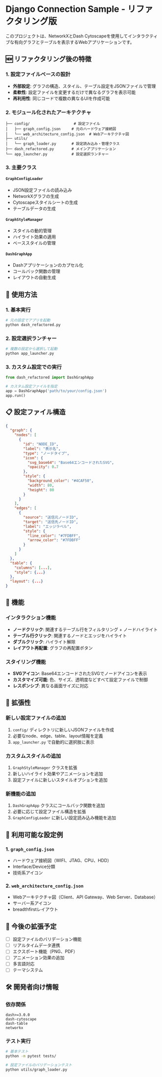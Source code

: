 # Django Connection Sample - リファクタリング版

このプロジェクトは、NetworkXとDash Cytoscapeを使用してインタラクティブな有向グラフとテーブルを表示するWebアプリケーションです。

## 🆕 リファクタリング後の特徴

### 1. 設定ファイルベースの設計
- **外部設定**: グラフの構造、スタイル、テーブル設定をJSONファイルで管理
- **柔軟性**: 設定ファイルを変更するだけで異なるグラフを表示可能
- **再利用性**: 同じコードで複数の異なるUIを作成可能

### 2. モジュール化されたアーキテクチャ
```
├── config/                    # 設定ファイル
│   ├── graph_config.json     # 元のハードウェア接続図
│   └── web_architecture_config.json  # Webアーキテクチャ図
├── utils/
│   └── graph_loader.py       # 設定読み込み・管理クラス
├── dash_refactored.py        # メインアプリケーション
└── app_launcher.py           # 設定選択ランチャー
```

### 3. 主要クラス

#### `GraphConfigLoader`
- JSON設定ファイルの読み込み
- NetworkXグラフの生成
- Cytoscapeスタイルシートの生成
- テーブルデータの生成

#### `GraphStyleManager`
- スタイルの動的管理
- ハイライト効果の適用
- ベーススタイルの管理

#### `DashGraphApp`
- Dashアプリケーションのカプセル化
- コールバック関数の管理
- レイアウトの自動生成

## 🚀 使用方法

### 1. 基本実行
```bash
# 元の設定でアプリを起動
python dash_refactored.py
```

### 2. 設定選択ランチャー
```bash
# 複数の設定から選択して起動
python app_launcher.py
```

### 3. カスタム設定での実行
```python
from dash_refactored import DashGraphApp

# カスタム設定ファイルを指定
app = DashGraphApp('path/to/your/config.json')
app.run()
```

## 📋 設定ファイル構造

```json
{
  "graph": {
    "nodes": [
      {
        "id": "NODE_ID",
        "label": "表示名",
        "type": "ノードタイプ",
        "icon": {
          "svg_base64": "Base64エンコードされたSVG",
          "opacity": 0.7
        },
        "style": {
          "background_color": "#4CAF50",
          "width": 80,
          "height": 80
        }
      }
    ],
    "edges": [
      {
        "source": "送信元ノードID",
        "target": "送信先ノードID",
        "label": "エッジラベル",
        "style": {
          "line_color": "#7FDBFF",
          "arrow_color": "#7FDBFF"
        }
      }
    ]
  },
  "table": {
    "columns": [...],
    "style": {...}
  },
  "layout": {...}
}
```

## 🎯 機能

### インタラクション機能
- **ノードクリック**: 関連するテーブル行をフィルタリング + ノードハイライト
- **テーブル行クリック**: 関連するノードとエッジをハイライト
- **ダブルクリック**: ハイライト解除
- **レイアウト再配置**: グラフの再配置ボタン

### スタイリング機能
- **SVGアイコン**: Base64エンコードされたSVGでノードアイコンを表示
- **カスタマイズ可能**: 色、サイズ、透明度などすべて設定ファイルで制御
- **レスポンシブ**: 異なる画面サイズに対応

## 🔧 拡張性

### 新しい設定ファイルの追加
1. `config/` ディレクトリに新しいJSONファイルを作成
2. 必要なnode、edge、table、layout情報を定義
3. `app_launcher.py` で自動的に選択肢に表示

### カスタムスタイルの追加
1. `GraphStyleManager` クラスを拡張
2. 新しいハイライト効果やアニメーションを追加
3. 設定ファイルに新しいスタイルオプションを追加

### 新機能の追加
1. `DashGraphApp` クラスにコールバック関数を追加
2. 必要に応じて設定ファイル構造を拡張
3. `GraphConfigLoader` に新しい設定読み込み機能を追加

## 🎨 利用可能な設定例

### 1. `graph_config.json`
- ハードウェア接続図（WIFI、JTAG、CPU、HDD）
- Interface/Device分類
- 技術系アイコン

### 2. `web_architecture_config.json`
- Webアーキテクチャ図（Client、API Gateway、Web Server、Database）
- サーバー系アイコン
- breadthfirstレイアウト

## 📝 今後の拡張予定

- [ ] 設定ファイルのバリデーション機能
- [ ] リアルタイムデータ連携
- [ ] エクスポート機能（PNG、PDF）
- [ ] アニメーション効果の追加
- [ ] 多言語対応
- [ ] テーマシステム

## 🛠️ 開発者向け情報

### 依存関係
```
dash>=3.0.0
dash-cytoscape
dash-table
networkx
```

### テスト実行
```bash
# 基本テスト
python -m pytest tests/

# 設定ファイルのバリデーションテスト
python utils/graph_loader.py
```